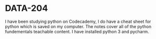 # DATA-204
I have been studying python on Codecademy, I do have a cheat sheet for python which is saved on my computer. The notes cover all of the python fundementals teachable content. I have installed python 3 and pycharm.